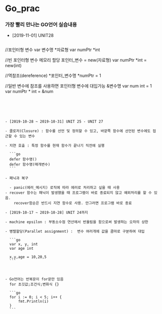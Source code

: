 # Go_prac
###  가장 빨리 만나는 GO언어 실습내용

- [2019-11-01] UNIT28

  ```go
//포인터형 변수 var 변수명 *자료형
  var numPtr *int

  //빈 포인터형 변수 메모리 할당 포인터_변수 = new(자료형)
  var numPtr *int = new(int)
  
  //역참조(dereference) *포인터_변수명
  *numPtr = 1
  
//일반 변수에 참조를 사용하면 포인터형 변수에 대입가능 &변수명
  var num int = 1
var numPtr * int = &num
  ```
  

  
  
  
- [2019-10-28 ~ 2019-10-31] UNIT 25 - UNIT 27

  - 클로저(Closure) : 함수를 선언 및 정의할 수 있고, 바깥쪽 함수에 선언된 변수에도 접근할 수 있는 변수

  - 지연 호출 : 특정 함수를 현재 함수가 끝나기 직전에 실행

    ```go
    defer 함수명()
    defer 함수명(매개변수)
    ```
  
  - 패닉과 복구 

    - panic(에러_메시지) 로직에 따라 에러로 처리하고 싶을 때 사용
  - recover 함수는 패닉이 발생했을 때 프로그램이 바로 종료되지 않고 예외처리를 할 수 있음. 
      recover함순은 반드시 지연 함수로 사용. 안그러면 프로그램 바로 종료 
  
- [2019-10-17 ~ 2019-10-28] UNIT 24까지 

  - machine epsilon : 부동소수점 연산에서 반올림을 함으로써 발생하는 오차의 상한

  - 병렬할당(Parallet assignment) :  변수 여러개에 값을 콤마로 구분하여 대입

    ```go
    var x, y, int
    var age int
    
    x,y,age = 10,20,5
    ```

    

  - Go언어는 반복문이 for문만 있음
    for 초깃값;조건식;변화식 {}

    ```go
    for i := 0; i < 5; i++ {
    	fmt.Println(i)
    }
    ```

    

    